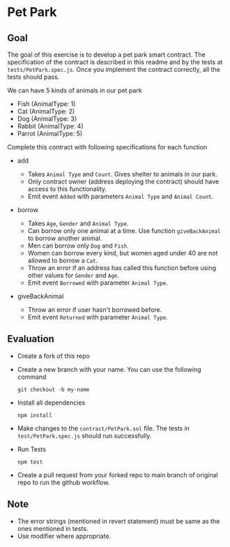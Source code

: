 # Pet Park

## Goal

The goal of this exercise is to develop a pet park smart contract. The specification of the contract is described in this readme and by the tests at `tests/PetPark.spec.js`. Once you implement the contract correctly, all the tests should pass.

We can have 5 kinds of animals in our pet park

-   Fish (AnimalType: 1)
-   Cat (AnimalType: 2)
-   Dog (AnimalType: 3)
-   Rabbit (AnimalType: 4)
-   Parrot (AnimalType: 5)

Complete this contract with following specifications for each function

-   add

    -   Takes `Animal Type` and `Count`. Gives shelter to animals in our park.
    -   Only contract owner (address deploying the contract) should have access to this functionality.
    -   Emit event `Added` with parameters `Animal Type` and `Animal Count`.

-   borrow

    -   Takes `Age`, `Gender` and `Animal Type`.
    -   Can borrow only one animal at a time. Use function `giveBackAnimal` to borrow another animal.
    -   Men can borrow only `Dog` and `Fish`.
    -   Women can borrow every kind, but women aged under 40 are not allowed to borrow a `Cat`.
    -   Throw an error if an address has called this function before using other values for `Gender` and `Age`.
    -   Emit event `Borrowed` with parameter `Animal Type`.

-   giveBackAnimal
    -   Throw an error if user hasn't borrowed before.
    -   Emit event `Returned` with parameter `Animal Type`.

## Evaluation

-   Create a fork of this repo
-   Create a new branch with your name. You can use the following command

    ```
    git checkout -b my-name
    ```

-   Install all dependencies
    ```
    npm install
    ```
-   Make changes to the `contract/PetPark.sol` file. The tests in `test/PetPark.spec.js` should run successfully.

-   Run Tests
    ```
    npm test
    ```
-   Create a pull request from your forked repo to main branch of original repo to run the github workflow.

## Note

-   The error strings (mentioned in revert statement) must be same as the ones mentioned in tests.
-   Use modifier where appropriate.
